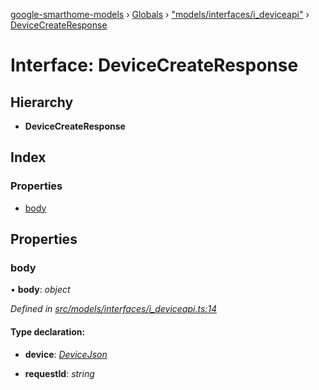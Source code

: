 [google-smarthome-models](../README.md) › [Globals](../globals.md) › ["models/interfaces/i_deviceapi"](../modules/_models_interfaces_i_deviceapi_.md) › [DeviceCreateResponse](_models_interfaces_i_deviceapi_.devicecreateresponse.md)

# Interface: DeviceCreateResponse

## Hierarchy

* **DeviceCreateResponse**

## Index

### Properties

* [body](_models_interfaces_i_deviceapi_.devicecreateresponse.md#body)

## Properties

###  body

• **body**: *object*

*Defined in [src/models/interfaces/i_deviceapi.ts:14](https://github.com/galactic1969/google-smarthome-models/blob/633871f/src/models/interfaces/i_deviceapi.ts#L14)*

#### Type declaration:

* **device**: *[DeviceJson](_models_interfaces_i_device_.devicejson.md)*

* **requestId**: *string*
